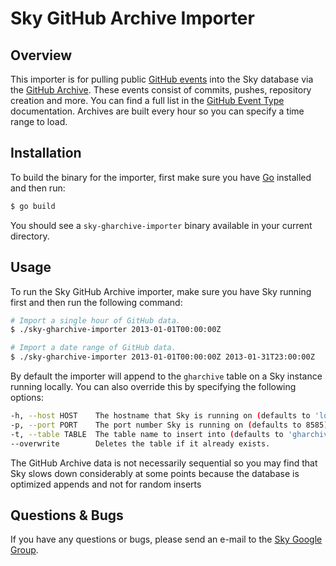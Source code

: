 # Sky GitHub Archive Importer

## Overview

This importer is for pulling public [GitHub events](http://developer.github.com/v3/activity/events/) into the Sky database via the [GitHub Archive](http://www.githubarchive.org/).
These events consist of commits, pushes, repository creation and more.
You can find a full list in the [GitHub Event Type](http://developer.github.com/v3/activity/events/types/) documentation.
Archives are built every hour so you can specify a time range to load.

## Installation

To build the binary for the importer, first make sure you have [Go](http://golang.org/) installed and then run:

```sh
$ go build
```

You should see a `sky-gharchive-importer` binary available in your current directory.


## Usage

To run the Sky GitHub Archive importer, make sure you have Sky running first and then run the following command:

```sh
# Import a single hour of GitHub data.
$ ./sky-gharchive-importer 2013-01-01T00:00:00Z
```

```sh
# Import a date range of GitHub data.
$ ./sky-gharchive-importer 2013-01-01T00:00:00Z 2013-01-31T23:00:00Z
```

By default the importer will append to the `gharchive` table on a Sky instance running locally.
You can also override this by specifying the following options:

```sh
-h, --host HOST    The hostname that Sky is running on (defaults to 'localhost').
-p, --port PORT    The port number Sky is running on (defaults to 8585).
-t, --table TABLE  The table name to insert into (defaults to 'gharchive').
--overwrite        Deletes the table if it already exists.
```

The GitHub Archive data is not necessarily sequential so you may find that Sky slows down considerably at some points because the database is optimized appends and not for random inserts


## Questions & Bugs

If you have any questions or bugs, please send an e-mail to the [Sky Google Group](https://groups.google.com/d/forum/skydb). 